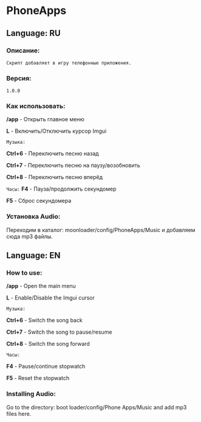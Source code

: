 # PhoneApps
## Language: RU
### Описание:
```
Скрипт добавляет в игру телефонные приложения.
```
### Версия:
```
1.0.0 
```
### Как использовать:
**/app** - Открыть главное меню

**L** - Включить/Отключить курсор Imgui

```Музыка:```

**Ctrl+6** - Переключить песню назад

**Ctrl+7** - Переключить песню на паузу/возобновить

**Ctrl+8** - Переключить песню вперёд

```Часы:```
**F4** - Пауза/продолжить секундомер

**F5** - Сброс секундомера

### Установка Audio:

Переходим в каталог: moonloader/config/PhoneApps/Music и добавляем сюда mp3 файлы.

## Language: EN
### How to use:
**/app** - Open the main menu 

**L** - Enable/Disable the Imgui cursor

```Музыка:```

**Ctrl+6** - Switch the song back

**Ctrl+7** - Switch the song to pause/resume

**Ctrl+8** - Switch the song forward

``Часы:``

**F4** - Pause/continue stopwatch

**F5** - Reset the stopwatch

### Installing Audio:

Go to the directory: boot loader/config/Phone Apps/Music and add mp3 files here.
